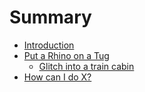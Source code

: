 # Summary

* [Introduction](README.md)
* [Put a Rhino on a Tug](first-question.md)
   * [Glitch into a train cabin](glitch_into_a_train_cabin.md)
* [How can I do X?](second-question.md)


